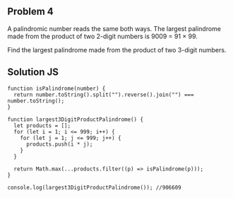 ## Problem 4
A palindromic number reads the same both ways. The largest palindrome made from the product of two 2-digit numbers is 9009 = 91 × 99.

Find the largest palindrome made from the product of two 3-digit numbers.

## Solution JS
```
function isPalindrome(number) {
  return number.toString().split("").reverse().join("") === number.toString();
}

function largest3DigitProductPalindrome() {
  let products = [];
  for (let i = 1; i <= 999; i++) {
    for (let j = 1; j <= 999; j++) {
      products.push(i * j);
    }
  }

  return Math.max(...products.filter((p) => isPalindrome(p)));
}

console.log(largest3DigitProductPalindrome()); //906609
```